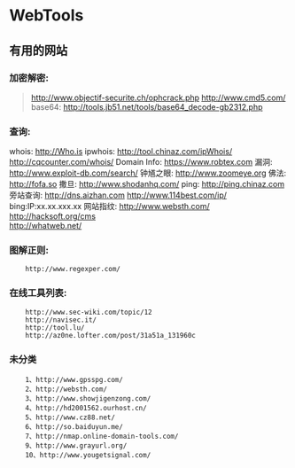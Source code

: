 WebTools
========

有用的网站
---------------------------------------------------------------------------

### 加密解密:
>http://www.objectif-securite.ch/ophcrack.php
>http://www.cmd5.com/
>base64:
>http://tools.jb51.net/tools/base64_decode-gb2312.php

### 查询:
whois:
        http://Who.is
        ipwhois:
        http://tool.chinaz.com/ipWhois/
        http://cqcounter.com/whois/
Domain Info:
        https://www.robtex.com
漏洞:
        http://www.exploit-db.com/search/
钟馗之眼:
        http://www.zoomeye.org
佛法:
        http://fofa.so
撒旦:
        http://www.shodanhq.com/
ping:
        http://ping.chinaz.com
旁站查询:
        http://dns.aizhan.com
        http://www.114best.com/ip/
        bing:IP:xx.xx.xxx.xx
网站指纹:
        http://www.websth.com/ 
        http://hacksoft.org/cms     
        http://whatweb.net/

### 图解正则:
        http://www.regexper.com/


### 在线工具列表:
        http://www.sec-wiki.com/topic/12
        http://navisec.it/
        http://tool.lu/
        http://az0ne.lofter.com/post/31a51a_131960c

### 未分类
        1、http://www.gpsspg.com/
        2、http://websth.com/
        3、http://www.showjigenzong.com/
        4、http://hd2001562.ourhost.cn/
        5、http://www.cz88.net/
        6、http://so.baiduyun.me/
        7、http://nmap.online-domain-tools.com/
        9、http://www.grayurl.org/
        10、http://www.yougetsignal.com/
